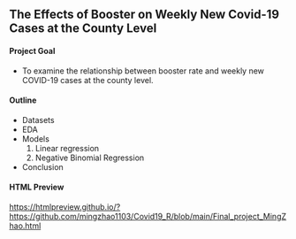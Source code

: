 ## The Effects of Booster on Weekly New Covid-19 Cases at the County Level


#### Project Goal 

- To examine the relationship between booster rate and weekly new COVID-19 cases at the county level.

#### Outline

- Datasets
- EDA
- Models
  1. Linear regression
  2. Negative Binomial Regression
- Conclusion  

#### HTML Preview

https://htmlpreview.github.io/?https://github.com/mingzhao1103/Covid19_R/blob/main/Final_project_MingZhao.html


